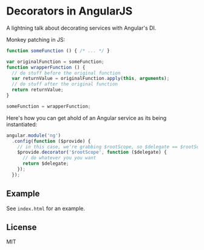 # Decorators in AngularJS

A lightning talk about decorating services with Angular's DI.

Monkey patching in JS:

```javascript
function someFunction () { /* ... */ }

var originalFunction = someFunction;
function wrapperFunction () {
  // do stuff before the original function
  var returnValue = originalFunction.apply(this, arguments);
  // do stuff after the original function
  return returnValue;
}

someFunction = wrapperFunction;
```

Here's how you can get ahold of an Angular service as its being instantiated:

```javascript
angular.module('ng')
  .config(function ($provide) {
    // in this case, we're grabbing $rootScope, so $delegate == $rootScope
    $provide.decorator('$rootScope', function ($delegate) {
      // do whatever you you want
      return $delegate;
    });
  });
```

## Example
See `index.html` for an example.

## License
MIT
